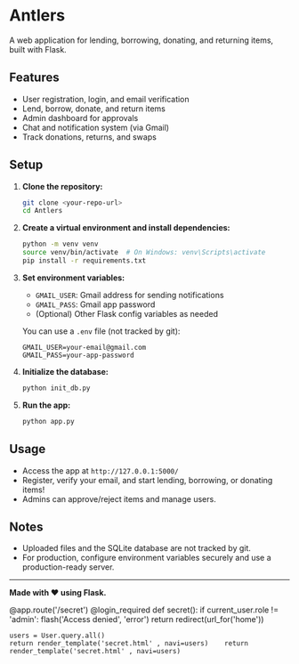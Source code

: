 # Antlers

A web application for lending, borrowing, donating, and returning items, built with Flask.

## Features
- User registration, login, and email verification
- Lend, borrow, donate, and return items
- Admin dashboard for approvals
- Chat and notification system (via Gmail)
- Track donations, returns, and swaps

## Setup

1. **Clone the repository:**
   ```bash
   git clone <your-repo-url>
   cd Antlers
   ```

2. **Create a virtual environment and install dependencies:**
   ```bash
   python -m venv venv
   source venv/bin/activate  # On Windows: venv\Scripts\activate
   pip install -r requirements.txt
   ```

3. **Set environment variables:**
   - `GMAIL_USER`: Gmail address for sending notifications
   - `GMAIL_PASS`: Gmail app password
   - (Optional) Other Flask config variables as needed

   You can use a `.env` file (not tracked by git):
   ```
   GMAIL_USER=your-email@gmail.com
   GMAIL_PASS=your-app-password
   ```

4. **Initialize the database:**

   ```bash
   python init_db.py
   ```

5. **Run the app:**
   ```bash
   python app.py
   ```

## Usage
- Access the app at `http://127.0.0.1:5000/`
- Register, verify your email, and start lending, borrowing, or donating items!
- Admins can approve/reject items and manage users.

## Notes
- Uploaded files and the SQLite database are not tracked by git.
- For production, configure environment variables securely and use a production-ready server.

---

**Made with ❤️ using Flask.** 

@app.route('/secret')
@login_required
def secret():
    if current_user.role != 'admin':
        flash('Access denied', 'error')
        return redirect(url_for('home'))
    
    users = User.query.all()
    return render_template('secret.html' , navi=users)    return render_template('secret.html' , navi=users)
